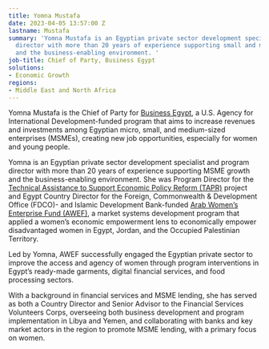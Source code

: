 ```yaml
---
title: Yomna Mustafa
date: 2023-04-05 13:57:00 Z
lastname: Mustafa
summary: 'Yomna Mustafa is an Egyptian private sector development specialist and program
  director with more than 20 years of experience supporting small and medium businesses
  and the business-enabling environment. '
job-title: Chief of Party, Business Egypt
solutions:
- Economic Growth
regions:
- Middle East and North Africa
---
```


Yomna Mustafa is the Chief of Party for [Business Egypt](https://www.dai.com/our-work/projects/egypt-business-egypt), a U.S. Agency for International Development-funded program that aims to increase revenues and investments among Egyptian micro, small, and medium-sized enterprises (MSMEs), creating new job opportunities, especially for women and young people.

Yomna is an Egyptian private sector development specialist and program director with more than 20 years of experience supporting MSME growth and the business-enabling environment. She was Program Director for the [Technical Assistance to Support Economic Policy Reform (TAPR)](https://www.dai.com/our-work/projects/egypt-technical-assistance-policy-reform-ii-tapr-ii) project and Egypt Country Director for the Foreign, Commonwealth & Development Office (FDCO)- and Islamic Development Bank-funded [Arab Women’s Enterprise Fund (AWEF)](https://www.dai.com/our-work/projects/jordan-egypt-and-palestine-arab-women-enterprise-fund), a market systems development program that applied a women’s economic empowerment lens to economically empower disadvantaged women in Egypt, Jordan, and the Occupied Palestinian Territory.

Led by Yomna, AWEF successfully engaged the Egyptian private sector to improve the access and agency of women through program interventions in Egypt’s ready-made garments, digital financial services, and food processing sectors. 
 
With a background in financial services and MSME lending, she has served as both a Country Director and Senior Advisor to the Financial Services Volunteers Corps, overseeing both business development and program implementation in Libya and Yemen, and collaborating with banks and key market actors in the region to promote MSME lending, with a primary focus on women.